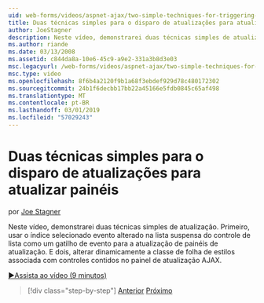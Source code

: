 ```yaml
---
uid: web-forms/videos/aspnet-ajax/two-simple-techniques-for-triggering-updates-to-update-panels
title: Duas técnicas simples para o disparo de atualizações para atualizar painéis | Microsoft Docs
author: JoeStagner
description: Neste vídeo, demonstrarei duas técnicas simples de atualização. Primeiro, usar o índice selecionado evento alterado na lista suspensa do controle de lista como um disparo do evento...
ms.author: riande
ms.date: 03/13/2008
ms.assetid: c844da8a-10e6-45c9-a9e2-331a3b8d3e03
msc.legacyurl: /web-forms/videos/aspnet-ajax/two-simple-techniques-for-triggering-updates-to-update-panels
msc.type: video
ms.openlocfilehash: 8f6b4a2120f9b1a68f3ebdef929d78c480172302
ms.sourcegitcommit: 24b1f6decbb17bb22a45166e5fdb0845c65af498
ms.translationtype: MT
ms.contentlocale: pt-BR
ms.lasthandoff: 03/01/2019
ms.locfileid: "57029243"
---
```

<a name="two-simple-techniques-for-triggering-updates-to-update-panels"></a>Duas técnicas simples para o disparo de atualizações para atualizar painéis
====================
por [Joe Stagner](https://github.com/JoeStagner)

Neste vídeo, demonstrarei duas técnicas simples de atualização. Primeiro, usar o índice selecionado evento alterado na lista suspensa do controle de lista como um gatilho de evento para a atualização de painéis de atualização. E dois, alterar dinamicamente a classe de folha de estilos associada com controles contidos no painel de atualização AJAX.

[&#9654;Assista ao vídeo (9 minutos)](https://channel9.msdn.com/Blogs/ASP-NET-Site-Videos/two-simple-techniques-for-triggering-updates-to-update-panels)

> [!div class="step-by-step"]
> [Anterior](how-do-i-retrieve-values-from-server-side-ajax-controls.md)
> [Próximo](use-aspnet-ajax-cascading-drop-down-control-to-access-a-database.md)
